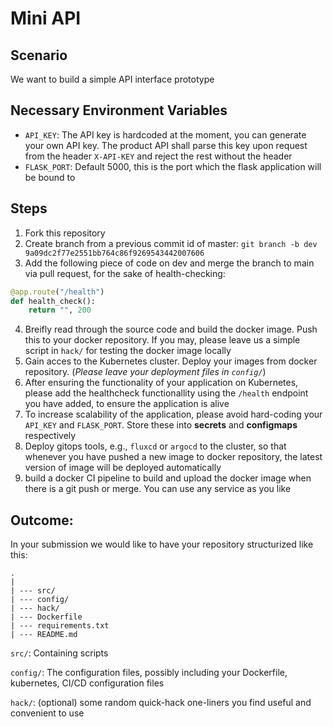 # Mini API

## Scenario
We want to build a simple API interface prototype

## Necessary Environment Variables
- `API_KEY`: The API key is hardcoded at the moment, you can generate your own API key. The product API shall parse this key upon request from the header `X-API-KEY` and reject the rest without the header
- `FLASK_PORT`: Default 5000, this is the port which the flask application will be bound to

## Steps
1. Fork this repository
2. Create branch from a previous commit id of master: `git branch -b dev 9a09dc2f77e2551bb764c86f9269543442007606`
3. Add the following piece of code on dev and merge the branch to main via pull request, for the sake of health-checking:
```python
@app.route("/health")
def health_check():
    return "", 200
```
4. Breifly read through the source code and build the docker image. Push this to your docker repository. If you may, please leave us a simple script in `hack/` for testing the docker image locally
5. Gain acces to the Kubernetes cluster. Deploy your images from docker repository. (_Please leave your deployment files in `config/`_)
6. After ensuring the functionality of your application on Kubernetes, please add the healthcheck functionallity using the `/health` endpoint you have added, to ensure the application is alive
7. To increase scalability of the application, please avoid hard-coding your `API_KEY` and `FLASK_PORT`. Store these into **secrets** and **configmaps** respectively
8. Deploy gitops tools, e.g., `fluxcd` or `argocd` to the cluster, so that whenever you have pushed a new image to docker repository, the latest version of image will be deployed automatically
9. build a docker CI pipeline to build and upload the docker image when there is a git push or merge. You can use any service as you like

## Outcome:
In your submission we would like to have your repository structurized like this:

```
.
|
| --- src/
| --- config/
| --- hack/
| --- Dockerfile
| --- requirements.txt
| --- README.md
```

`src/`: Containing scripts

`config/`: The configuration files, possibly including your Dockerfile, kubernetes, CI/CD configuration files

`hack/`: (optional) some random quick-hack one-liners you find useful and convenient to use